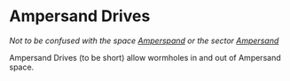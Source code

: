 # Ampersand Drives

*Not to be confused with the space [Amperspand](ampersand_space.md) or the sector [Ampersand](../sectors/ampersand.md)*

Ampersand Drives (to be short) allow wormholes in and out of Ampersand space.
